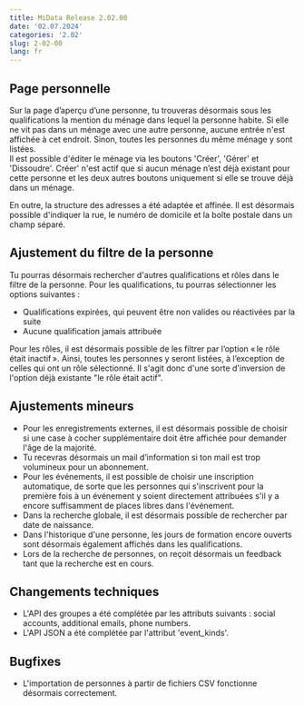 ```yaml
---
title: MiData Release 2.02.00
date: '02.07.2024'
categories: '2.02'
slug: 2-02-00
lang: fr
---
```


## Page personnelle
Sur la page d’aperçu d’une personne, tu trouveras désormais sous les qualifications la mention du ménage dans lequel la personne habite. Si elle ne vit pas dans un ménage avec une autre personne, aucune entrée n'est affichée à cet endroit. Sinon, toutes les personnes du même ménage y sont listées.\
Il est possible d'éditer le ménage via les boutons 'Créer', 'Gérer' et 'Dissoudre'. Créer' n'est actif que si aucun ménage n’est déjà existant pour cette personne et les deux autres boutons uniquement si elle se trouve déjà dans un ménage.

En outre, la structure des adresses a été adaptée et affinée. Il est désormais possible d'indiquer la rue, le numéro de domicile et la boîte postale dans un champ séparé.

## Ajustement du filtre de la personne
Tu pourras désormais rechercher d'autres qualifications et rôles dans le filtre de la personne. Pour les qualifications, tu pourras sélectionner les options suivantes :

- Qualifications expirées, qui peuvent être non valides ou réactivées par la suite
- Aucune qualification jamais attribuée

Pour les rôles, il est désormais possible de les filtrer par l’option « le rôle était inactif ». Ainsi, toutes les personnes y seront listées, à l’exception de celles qui ont un rôle sélectionné. Il s'agit donc d'une sorte d'inversion de l'option déjà existante "le rôle était actif".

## Ajustements mineurs
- Pour les enregistrements externes, il est désormais possible de choisir si une case à cocher supplémentaire doit être affichée pour demander l'âge de la majorité.
- Tu recevras désormais un mail d’information si ton mail est trop volumineux pour un abonnement.
- Pour les événements, il est possible de choisir une inscription automatique, de sorte que les personnes qui s'inscrivent pour la première fois à un événement y soient directement attribuées s'il y a encore suffisamment de places libres dans l'événement.
- Dans la recherche globale, il est désormais possible de rechercher par date de naissance.
- Dans l'historique d'une personne, les jours de formation encore ouverts sont désormais également affichés dans les qualifications.
- Lors de la recherche de personnes, on reçoit désormais un feedback tant que la recherche est en cours.

## Changements techniques
- L'API des groupes a été complétée par les attributs suivants : social accounts, additional emails, phone numbers.
- L'API JSON a été complétée par l'attribut 'event_kinds'.

## Bugfixes
- L'importation de personnes à partir de fichiers CSV fonctionne désormais correctement. 
